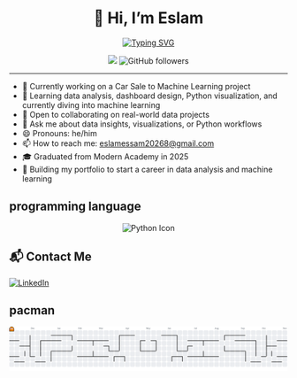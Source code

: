 <h1 align="center">👋 Hi, I’m Eslam</h1>

<div align="center">
  <a href="https://git.io/typing-svg">
    <img src="https://readme-typing-svg.demolab.com?font=Fira+Code&pause=1000&center=true&vCenter=true&width=435&lines=AI+Engineer+;CS++%26++graduated+from+Modern+Academy" alt="Typing SVG" />
  </a>
</div>

<p align="center">
  <img src="https://visitor-badge.laobi.icu/badge?page_id=Eslam20268.Eslam20268&" />
  <img alt="GitHub followers" src="https://img.shields.io/github/followers/Eslam20268">
</p>

<hr>

- 🔭 Currently working on a Car Sale to Machine Learning project  
- 🌱 Learning data analysis, dashboard design, Python visualization, and currently diving into machine learning  
- 👯 Open to collaborating on real-world data projects  
- 💬 Ask me about data insights, visualizations, or Python workflows  
- 😄 Pronouns: he/him  
- 📫 How to reach me: eslamessam20268@gmail.com  
- 🎓 Graduated from Modern Academy in 2025  
- 🚀 Building my portfolio to start a career in data analysis and machine learning

## programming language
<p align="center">
  <img src="https://skillicons.dev/icons?i=python" alt="Python Icon" />
</p>



## 📬 Contact Me
[![LinkedIn](https://img.shields.io/badge/LinkedIn-Profile-blue?logo=linkedin)](https://www.linkedin.com/in/eslam0essam/)

## pacman

<picture>
  <source media="(prefers-color-scheme: dark)" srcset="https://raw.githubusercontent.com/Eslam20268/Eslam20268/output/pacman-contribution-graph-dark.svg">
  <source media="(prefers-color-scheme: light)" srcset="https://raw.githubusercontent.com/Eslam20268/Eslam20268/output/pacman-contribution-graph.svg">
  <img alt="pacman contribution graph" src="https://raw.githubusercontent.com/Eslam20268/Eslam20268/output/pacman-contribution-graph.svg">
</picture>
